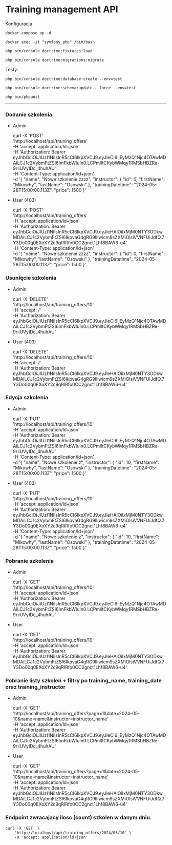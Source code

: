 # Training management API

Konfiguracja

    docker-compose up -d

    docker exec -it "symfony_php" /bin/bash

    php bin/console doctrine:fixtures:load

    php bin/console doctrine:migrations:migrate

Testy:

    php bin/console doctrine:database:create --env=test

    php bin/console doctrine:schema:update --force --env=test

    php bin/phpunit

---

### Dodanie szkolenia

- Admin


    curl -X 'POST' \
        'http://localhost/api/training_offers' \
        -H 'accept: application/ld+json' \
        -H 'Authorization: Bearer eyJhbGciOiJIUzI1NiIsInR5cCI6IkpXVCJ9.eyJleCI6IjEyMzQ1Njc4OTAwMDAiLCJ1c2VybmFtZSI6ImFkbWluIn0.LCPmlltCKybWMqy1RMSbHBZRe-9riiUVyIDc_4huhAU' \
        -H 'Content-Type: application/ld+json' \
        -d '{
            "name": "Nowe szkolenie zzzz",
            "instructor": {
                "id": 0,
                "firstName": "Mikowhy",
                "lastName": "Osowski"
            },
            "trainingDatetime": "2024-05-28T15:00:00.113Z",
            "price": 1500
        }'


- User (403)


    curl -X 'POST' \
        'http://localhost/api/training_offers' \
        -H 'accept: application/ld+json' \
        -H 'Authorization: Bearer eyJhbGciOiJIUzI1NiIsInR5cCI6IkpXVCJ9.eyJleHAiOiIxMjM0NTY3ODkwMDAiLCJ1c2VybmFtZSI6IkpvaG4gRG9lIiwicm9sZXMiOlsiVVNFUiJdfQ.7Y3Do00q0EXoXY2c9qRIRfo0CC2gnct1Lhf8BAW6-u4' \
        -H 'Content-Type: application/ld+json' \
        -d '{
            "name": "Nowe szkolenie zzzz",
            "instructor": {
                "id": 0,
                "firstName": "Mikowhy",
                "lastName": "Osowski"
            },
            "trainingDatetime": "2024-05-28T15:00:00.113Z",
            "price": 1500
        }'

### Usunięcie szkolenia

- Admin


    curl -X 'DELETE' \
      'http://localhost/api/training_offers/10' \
      -H 'accept: */*' \
      -H 'Authorization: Bearer eyJhbGciOiJIUzI1NiIsInR5cCI6IkpXVCJ9.eyJleCI6IjEyMzQ1Njc4OTAwMDAiLCJ1c2VybmFtZSI6ImFkbWluIn0.LCPmlltCKybWMqy1RMSbHBZRe-9riiUVyIDc_4huhAU'

- User (403)


    curl -X 'DELETE' \
      'http://localhost/api/training_offers/10' \
      -H 'accept: */*' \
      -H 'Authorization: Bearer eyJhbGciOiJIUzI1NiIsInR5cCI6IkpXVCJ9.eyJleHAiOiIxMjM0NTY3ODkwMDAiLCJ1c2VybmFtZSI6IkpvaG4gRG9lIiwicm9sZXMiOlsiVVNFUiJdfQ.7Y3Do00q0EXoXY2c9qRIRfo0CC2gnct1Lhf8BAW6-u4'

### Edycja szkolenia

- Admin


    curl -X 'PUT' \
      'http://localhost/api/training_offers/10' \
      -H 'accept: application/ld+json' \
      -H 'Authorization: Bearer eyJhbGciOiJIUzI1NiIsInR5cCI6IkpXVCJ9.eyJleCI6IjEyMzQ1Njc4OTAwMDAiLCJ1c2VybmFtZSI6ImFkbWluIn0.LCPmlltCKybWMqy1RMSbHBZRe-9riiUVyIDc_4huhAU' \
      -H 'Content-Type: application/ld+json' \
      -d '{
          "name": "Nowe szkolenie z",
          "instructor": {
              "id": 10,
              "firstName": "Mikowhy",
              "lastName": "Osowski"
          },
          "trainingDatetime": "2024-05-28T15:00:00.113Z",
          "price": 1500
      }'

- User (403)


    curl -X 'PUT' \
      'http://localhost/api/training_offers/10' \
      -H 'accept: application/ld+json' \
      -H 'Authorization: Bearer eyJhbGciOiJIUzI1NiIsInR5cCI6IkpXVCJ9.eyJleHAiOiIxMjM0NTY3ODkwMDAiLCJ1c2VybmFtZSI6IkpvaG4gRG9lIiwicm9sZXMiOlsiVVNFUiJdfQ.7Y3Do00q0EXoXY2c9qRIRfo0CC2gnct1Lhf8BAW6-u4' \
      -H 'Content-Type: application/ld+json' \
      -d '{
          "name": "Nowe szkolenie z",
          "instructor": {
              "id": 10,
              "firstName": "Mikowhy",
              "lastName": "Osowski"
          },
          "trainingDatetime": "2024-05-28T15:00:00.113Z",
          "price": 1500
      }'

### Pobranie szkolenia

- Admin


    curl -X 'GET' \
        'http://localhost/api/training_offers/10' \
        -H 'accept: application/ld+json' \
        -H 'Authorization: Bearer eyJhbGciOiJIUzI1NiIsInR5cCI6IkpXVCJ9.eyJleCI6IjEyMzQ1Njc4OTAwMDAiLCJ1c2VybmFtZSI6ImFkbWluIn0.LCPmlltCKybWMqy1RMSbHBZRe-9riiUVyIDc_4huhAU'

- User


    curl -X 'GET' \
        'http://localhost/api/training_offers/10' \
        -H 'accept: application/ld+json' \
        -H 'Authorization: Bearer eyJhbGciOiJIUzI1NiIsInR5cCI6IkpXVCJ9.eyJleHAiOiIxMjM0NTY3ODkwMDAiLCJ1c2VybmFtZSI6IkpvaG4gRG9lIiwicm9sZXMiOlsiVVNFUiJdfQ.7Y3Do00q0EXoXY2c9qRIRfo0CC2gnct1Lhf8BAW6-u4'

### Pobranie listy szkoleń + filtry po training_name, training_date oraz training_instructor

- Admin


    curl -X 'GET' \
        'http://localhost/api/training_offers?page=1&date=2024-05-10&name=name&instructor=instructor_name' \
        -H 'accept: application/ld+json' \
        -H 'Authorization: Bearer eyJhbGciOiJIUzI1NiIsInR5cCI6IkpXVCJ9.eyJleCI6IjEyMzQ1Njc4OTAwMDAiLCJ1c2VybmFtZSI6ImFkbWluIn0.LCPmlltCKybWMqy1RMSbHBZRe-9riiUVyIDc_4huhAU'

- User


    curl -X 'GET' \
        'http://localhost/api/training_offers?page=1&date=2024-05-10&name=name&instructor=instructor_name' \
        -H 'accept: application/ld+json' \
        -H 'Authorization: Bearer eyJhbGciOiJIUzI1NiIsInR5cCI6IkpXVCJ9.eyJleHAiOiIxMjM0NTY3ODkwMDAiLCJ1c2VybmFtZSI6IkpvaG4gRG9lIiwicm9sZXMiOlsiVVNFUiJdfQ.7Y3Do00q0EXoXY2c9qRIRfo0CC2gnct1Lhf8BAW6-u4'

### Endpoint zwracajacy ilosc (count) szkolen w danym dniu. 

    curl -X 'GET' \
        'http://localhost/api/training_offers/2024/05/10' \
        -H 'accept: application/ld+json'

